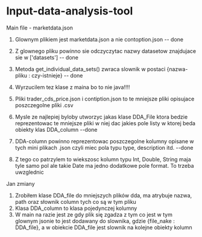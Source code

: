 # Input-data-analysis-tool
Main file - marketdata.json
1. Glownym plikiem jest marketdata.json a nie contoption.json   -- done
2. Z glownego pliku powinno sie odczyczytac nazwy datasetow znajdujace sie w ['datasets'] -- done
3. Metoda get_individual_data_sets() zwraca slownik w postaci {nazwa-pliku : czy-istnieje} -- done
4. Wyrzucilem tez klase z maina bo to nie java!!!!

5. Pliki trader_cds_price.json i contiption.json to te mniejsze pliki opisujace poszczegolne pliki .csv
6. Mysle ze najlepiej byloby utworzyc jakas klase DDA_File ktora bedzie reprezentowac te mniejsze pliki
   w niej dac jakies pole listy w ktorej beda obiekty klas DDA_column --done
7. DDA-column powinno reprezentowac poszczegolne kolumny opisane w tych mini plikach .json czyli miec pola typu
    type, description itd. --done
8. Z tego co patrzylem to wiekszosc kolumn typu Int, Double, String maja tyle samo pol ale takie Date ma jedno dodatkowe 
    pole format. To trzeba uwzglednic

Jan zmiany
1. Zrobiłem klase DDA_file do mniejszych plików dda, ma atrybuje nazwa, path oraz słownik column tych co są w tym pliku
2. Klasa DDA_column to klasa pojedynczej kolumny
3. W main na razie jest ze gdy plik się zgadza z tym co jest w tym glownym jsonie to jest dodawany do slownika, gdzie {file_nake : DDA_file}, a w obiekcie DDA_file jest slownik na kolejne obiekty kolumn